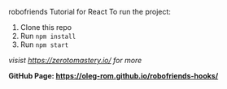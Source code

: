 robofriends
Tutorial for React
To run the project: 

1. Clone this repo
2. Run `npm install`
3. Run `npm start`

*visist https://zerotomastery.io/ for more*

**GitHub Page: https://oleg-rom.github.io/robofriends-hooks/**
